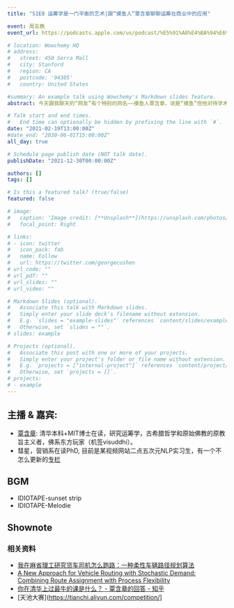 ```yaml
---
title: "S1E8 运筹学是一门平衡的艺术|跟“摸鱼人”覃含章聊聊运筹在商业中的应用"

event: 周五晚
event_url: https://podcasts.apple.com/us/podcast/%E5%91%A8%E4%BA%94%E6%99%9A-friday-night/id1530400989

# location: Wowchemy HQ
# address:
#   street: 450 Serra Mall
#   city: Stanford
#   region: CA
#   postcode: '94305'
#   country: United States

#summary: An example talk using Wowchemy's Markdown slides feature.
abstract: 今天跟我聊天的“网友”有个特别的网名——摸鱼人覃含章，说是“摸鱼”但他对待学术却是一点都不含糊。清华数学本科，现在在MIT做的是运筹学（operation research, OR）研究，他走的大概是很多希望走学术道路的人遥不可及却又带着羡慕的路径。我第一次看含章的视频是在知乎上，后来也在B站陆续看到他做的一些跟运筹学相关的科普类的视频。如果说消费者行为学是心理学在商业领域的应用，那么运筹学(operation research)可以被类比为数学在实际商业场景中的实践。今天，我打算跟他聊聊，运筹学作为决策科学的一些有趣的想法。

# Talk start and end times.
#   End time can optionally be hidden by prefixing the line with `#`.
date: "2021-02-19T13:00:00Z"
#date_end: "2030-06-01T15:00:00Z"
all_day: true

# Schedule page publish date (NOT talk date).
publishDate: "2021-12-30T00:00:00Z"

authors: []
tags: []

# Is this a featured talk? (true/false)
featured: false

# image:
#   caption: 'Image credit: [**Unsplash**](https://unsplash.com/photos/bzdhc5b3Bxs)'
#   focal_point: Right

# links:
# - icon: twitter
#   icon_pack: fab
#   name: Follow
#   url: https://twitter.com/georgecushen
# url_code: ""
# url_pdf: ""
# url_slides: ""
# url_video: ""

# Markdown Slides (optional).
#   Associate this talk with Markdown slides.
#   Simply enter your slide deck's filename without extension.
#   E.g. `slides = "example-slides"` references `content/slides/example-slides.md`.
#   Otherwise, set `slides = ""`.
# slides: example

# Projects (optional).
#   Associate this post with one or more of your projects.
#   Simply enter your project's folder or file name without extension.
#   E.g. `projects = ["internal-project"]` references `content/project/deep-learning/index.md`.
#   Otherwise, set `projects = []`.
# projects:
# - example
---
```



## 主播 & 嘉宾:

- [覃含章](https://space.bilibili.com/6335379?spm_id_from=333.788.b_765f7570696e666f.1): 清华本科+MIT博士在读，研究运筹学，古希腊哲学和原始佛教的原教旨主义者，佛系东方玩家（机签visuddhi）。
- 彗星，营销系在读PhD, 目前是某视频网站二点五次元NLP实习生，有一个不怎么更新的[专栏](https://zhuanlan.zhihu.com/LDSBuilding-4F ) 


## BGM
- IDIOTAPE-sunset strip
- IDIOTAPE-Melodie 

## Shownote

### 相关资料
  - [我在麻省理工研究货车司机怎么跑路：一种柔性车辆路径规划算法](https://www.bilibili.com/video/BV14f4y1Q7W9)
  - [A New Approach for Vehicle Routing with Stochastic Demand: Combining Route Assignment with Process Flexibility](https://papers.ssrn.com/sol3/papers.cfm?abstract_id=3656374) 
  - [你在清华上过最牛的课是什么？ - 覃含章的回答 - 知乎](https://www.zhihu.com/question/281982209/answer/437912284)
  - [天池大赛](https://tianchi.aliyun.com/competition/]
  